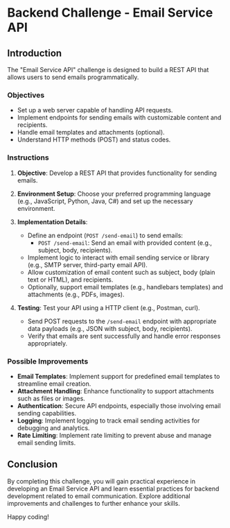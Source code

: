 # Backend Challenge - Email Service API

## Introduction

The "Email Service API" challenge is designed to build a REST API that allows users to send emails programmatically.

### Objectives

- Set up a web server capable of handling API requests.
- Implement endpoints for sending emails with customizable content and recipients.
- Handle email templates and attachments (optional).
- Understand HTTP methods (POST) and status codes.

### Instructions

1. **Objective**: Develop a REST API that provides functionality for sending emails.

2. **Environment Setup**: Choose your preferred programming language (e.g., JavaScript, Python, Java, C#) and set up the necessary environment.

3. **Implementation Details**: 
   - Define an endpoint (`POST /send-email`) to send emails:
     - `POST /send-email`: Send an email with provided content (e.g., subject, body, recipients).
   - Implement logic to interact with email sending service or library (e.g., SMTP server, third-party email API).
   - Allow customization of email content such as subject, body (plain text or HTML), and recipients.
   - Optionally, support email templates (e.g., handlebars templates) and attachments (e.g., PDFs, images).

4. **Testing**: Test your API using a HTTP client (e.g., Postman, curl).
   - Send POST requests to the `/send-email` endpoint with appropriate data payloads (e.g., JSON with subject, body, recipients).
   - Verify that emails are sent successfully and handle error responses appropriately.

### Possible Improvements

- **Email Templates**: Implement support for predefined email templates to streamline email creation.
- **Attachment Handling**: Enhance functionality to support attachments such as files or images.
- **Authentication**: Secure API endpoints, especially those involving email sending capabilities.
- **Logging**: Implement logging to track email sending activities for debugging and analytics.
- **Rate Limiting**: Implement rate limiting to prevent abuse and manage email sending limits.

## Conclusion

By completing this challenge, you will gain practical experience in developing an Email Service API and learn essential practices for backend development related to email communication. Explore additional improvements and challenges to further enhance your skills.

Happy coding!
